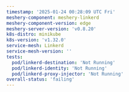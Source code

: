 ```yaml
---
timestamp: '2025-01-24 00:28:09 UTC Fri'
meshery-component: meshery-linkerd
meshery-component-version: edge
meshery-server-version: 'v0.8.20'
k8s-distro: minikube
k8s-version: 'v1.32.0'
service-mesh: Linkerd
service-mesh-version: ''
tests:
  pod/linkerd-destination: 'Not Running'
  pod/linkerd-identity: 'Not Running'
  pod/linkerd-proxy-injector: 'Not Running'
overall-status: 'failing'
---
```

